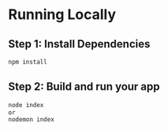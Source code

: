 # Running Locally

## Step 1: Install Dependencies

```sh
npm install
```

## Step 2: Build and run your app
```sh
node index
or
nodemon index
```
